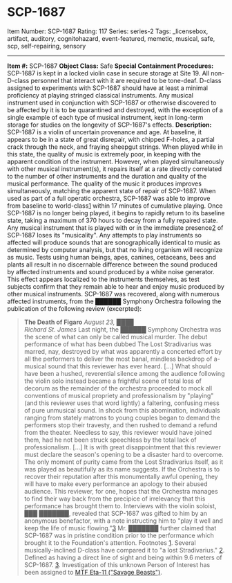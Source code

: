 # SCP-1687
Item Number: SCP-1687
Rating: 117
Series: series-2
Tags: _licensebox, artifact, auditory, cognitohazard, event-featured, memetic, musical, safe, scp, self-repairing, sensory

---

**Item #:** SCP-1687
**Object Class:** Safe
**Special Containment Procedures:** SCP-1687 is kept in a locked violin case in secure storage at Site 19. All non-D-class personnel that interact with it are required to be tone-deaf. D-class assigned to experiments with SCP-1687 should have at least a minimal proficiency at playing stringed classical instruments.
Any musical instrument used in conjunction with SCP-1687 or otherwise discovered to be affected by it is to be quarantined and destroyed, with the exception of a single example of each type of musical instrument, kept in long-term storage for studies on the longevity of SCP-1687's effects.
**Description:** SCP-1687 is a violin of uncertain provenance and age. At baseline, it appears to be in a state of great disrepair, with chipped F-holes, a partial crack through the neck, and fraying sheepgut strings. When played while in this state, the quality of music is extremely poor, in keeping with the apparent condition of the instrument.
However, when played simultaneously with other musical instrument(s), it repairs itself at a rate directly correlated to the number of other instruments and the duration and quality of the musical performance. The quality of the music it produces improves simultaneously, matching the apparent state of repair of SCP-1687. When used as part of a full operatic orchestra, SCP-1687 was able to improve from baseline to world-class[1](javascript:;) within 17 minutes of cumulative playing. Once SCP-1687 is no longer being played, it begins to rapidly return to its baseline state, taking a maximum of 370 hours to decay from a fully repaired state.
Any musical instrument that is played with or in the immediate presence[2](javascript:;) of SCP-1687 loses its "musicality". Any attempts to play instruments so affected will produce sounds that are sonographically identical to music as determined by computer analysis, but that no living organism will recognize as music. Tests using human beings, apes, canines, cetaceans, bees and plants all result in no discernable difference between the sound produced by affected instruments and sound produced by a white noise generator. This effect appears localized to the instruments themselves, as test subjects confirm that they remain able to hear and enjoy music produced by other musical instruments.
SCP-1687 was recovered, along with numerous affected instruments, from the ██████ Symphony Orchestra following the publication of the following review (excerpted):
> **The Death of Figaro**
> _August 23, ████_  
>  _Richard St. James_
> Last night, the ██████ Symphony Orchestra was the scene of what can only be called musical murder.
> The debut performance of what has been dubbed The Lost Stradivarius was marred, nay, destroyed by what was apparently a concerted effort by all the performers to deliver the most banal, mindless backdrop of a-musical sound that this reviewer has ever heard. […] What should have been a hushed, reverential silence among the audience following the violin solo instead became a frightful scene of total loss of decorum as the remainder of the orchestra proceeded to mock all conventions of musical propriety and professionalism by "playing" (and this reviewer uses that word lightly) a faltering, confusing mess of pure unmusical sound. In shock from this abomination, individuals ranging from stately matrons to young couples began to demand the performers stop their travesty, and then rushed to demand a refund from the theater. Needless to say, this reviewer would have joined them, had he not been struck speechless by the total lack of professionalism.
> […]
> It is with great disappointment that this reviewer must declare the season's opening to be a disaster hard to overcome. The only moment of purity came from the Lost Stradivarius itself, as it was played as beautifully as its name suggests. If the Orchestra is to recover their reputation after this monumentally awful opening, they will have to make every performance an apology to their abused audience. This reviewer, for one, hopes that the Orchestra manages to find their way back from the precipice of irrelevancy that this performance has brought them to.
Interviews with the violin soloist, ███ ███████, revealed that SCP-1687 was gifted to him by an anonymous benefactor, with a note instructing him to "play it well and keep the life of music flowing."[3](javascript:;) Mr. ███████ further claimed that SCP-1687 was in pristine condition prior to the performance which brought it to the Foundation's attention.
Footnotes
[1](javascript:;). Several musically-inclined D-class have compared it to "a lost Stradivarius."
[2](javascript:;). Defined as having a direct line of sight and being within 9.6 meters of SCP-1687.
[3](javascript:;). Investigation of this unknown Person of Interest has been assigned to [MTF Eta-11 ("Savage Beasts")](http://www.scp-wiki.net/on-mount-golgotha-hub).